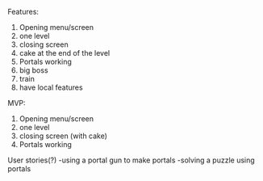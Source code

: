 Features: 
1. Opening menu/screen
2. one level
3. closing screen 
4. cake at the end of the level 
5. Portals working
6. big boss
7. train
8. have local features

MVP:
1. Opening menu/screen
2. one level
3. closing screen (with cake)
4. Portals working

User stories(?)
 -using a portal gun to make portals 
 -solving a puzzle using portals 
 
